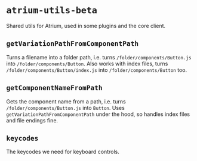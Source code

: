 # `atrium-utils-beta`

Shared utils for Atrium, used in some plugins and the core client.

## `getVariationPathFromComponentPath`

Turns a filename into a folder path, i.e. turns `/folder/components/Button.js` into `/folder/components/Button`. Also works with index files, turns `/folder/components/Button/index.js` into `/folder/components/Button` too.

## `getComponentNameFromPath`

Gets the component name from a path, i.e. turns `/folder/components/Button.js` into `Button`. Uses `getVariationPathFromComponentPath` under the hood, so handles index files and file endings fine.

## `keycodes`

The keycodes we need for keyboard controls.
